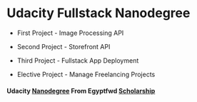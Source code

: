 # Udacity Fullstack Nanodegree

- First Project - Image Processing API

- Second Project - Storefront API

- Third Project - Fullstack App Deployment

- Elective Project - Manage Freelancing Projects

#### Udacity [Nanodegree](https://www.udacity.com/course/full-stack-javascript-developer-nanodegree--nd0067) From Egyptfwd [Scholarship](https://egfwd.com/specializtion/web-development-advanced/)
